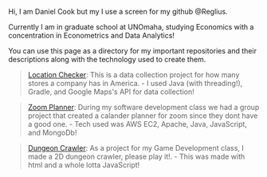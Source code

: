 Hi, I am Daniel Cook but my I use a screen for my github @Reglius.

Currently I am in graduate school at UNOmaha, studying Economics with a concentration in Econometrics and Data Analytics!

You can use this page as a directory for my important repositories and their descriptions along with the technology used to create them.

>[Location Checker](https://github.com/Reglius/LocationChecker): This is a data collection project for how many stores a company has in America.
 \- I used Java (with threading!), Gradle, and Google Maps's API for data collection!

>[Zoom Planner](https://github.com/Reglius/localhosts): During my software development class we had a group project that created a calander planner for zoom since they dont have a good one.
 \- Tech used was AWS EC2, Apache, Java, JavaScript, and MongoDb!
 
 >[Dungeon Crawler](https://github.com/Reglius/DungeonCrawler): As a project for my Game Development class, I made a 2D dungeon crawler, please play it!.
 \- This was made with html and a whole lotta JavaScript!
